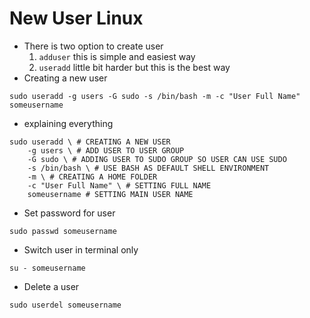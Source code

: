 # New User Linux
 - There is two option to create user 
 	1. `adduser` this is simple and easiest way
 	2. `useradd` little bit harder but this is the best way
 - Creating a new user
```
sudo useradd -g users -G sudo -s /bin/bash -m -c "User Full Name" someusername
```
 - explaining everything
```
sudo useradd \ # CREATING A NEW USER
	-g users \ # ADD USER TO USER GROUP
	-G sudo \ # ADDING USER TO SUDO GROUP SO USER CAN USE SUDO
	-s /bin/bash \ # USE BASH AS DEFAULT SHELL ENVIRONMENT
	-m \ # CREATING A HOME FOLDER
	-c "User Full Name" \ # SETTING FULL NAME
	someusername # SETTING MAIN USER NAME
```
 - Set password for user
```
sudo passwd someusername
```
 - Switch user in terminal only
```
su - someusername
```
 - Delete a user 
```
sudo userdel someusername
```
